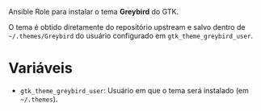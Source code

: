 Ansible Role para instalar o tema **Greybird** do GTK.

O tema é obtido diretamente do repositório upstream e salvo dentro de
`~/.themes/Greybird` do usuário configurado em `gtk_theme_greybird_user`.

# Variáveis

- `gtk_theme_greybird_user`: Usuário em que o tema será instalado (em `~/.themes`).
